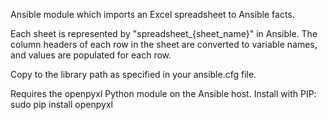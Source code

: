 Ansible module which imports an Excel spreadsheet to Ansible facts. 

Each sheet is represented by "spreadsheet_{sheet_name}" in Ansible.  The column headers of each row in the sheet are converted to variable names,  and values are populated for each row.  

Copy to the library path as specified in your ansible.cfg file.

Requires the openpyxl Python module on the Ansible host.  Install with PIP:
sudo pip install openpyxl


 
